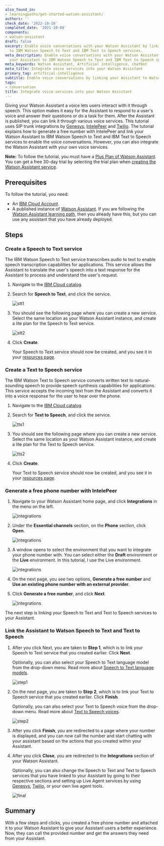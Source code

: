 ```yaml
---
also_found_in:
- learningpaths/get-started-watson-assistant/
authors: ''
check_date: '2022-10-10'
completed_date: '2021-10-08'
components:
- watson-assistant
draft: false
excerpt: Enable voice conversations with your Watson Assistant by linking your Assistant
  to IBM Watson Speech to Text and IBM Text to Speech services.
meta_description: Enable voice conversations with your Watson Assistant by linking
  your Assistant to IBM Watson Speech to Text and IBM Text to Speech services.
meta_keywords: Watson Assistant, Artificial intelligence, chatbot
meta_title: Integrate voice services into your Watson Assistant
primary_tag: artificial-intelligence
subtitle: Enable voice conversations by linking your Assistant to Watson speech services
tags:
- conversation
title: Integrate voice services into your Watson Assistant
---
```


Giving your Watson Assistant a voice lets users interact with it through speech. This option makes it easy for the Assistant to respond to a user's voice and answer their questions or do a task for them. After the Assistant is published, you can link it through various voice services. This tutorial uses SIP trunk integrations by [Genesys](https://www.genesys.com), [IntelePeer](https://intelepeer.com) and [Twilio](https://www.twilio.com). The tutorial explains how to generate a free number with IntelePeer and link your Watson Assistant to IBM Watson Speech to Text and IBM Text to Speech services to enable the voice conversations. However, you can also integrate the Watson Assistant with your own voice services.

**Note:** To follow the tutorial, you must have a [Plus Plan of Watson Assistant](https://cloud.ibm.com/catalog/services/watson-assistant?cm_sp=ibmdev-_-developer-tutorials-_-cloudreg). You can get a free 30-day trial by selecting the trial plan when [creating the Watson Assistant service](https://cloud.ibm.com/catalog/services/watson-assistant?cm_sp=ibmdev-_-developer-tutorials-_-cloudreg).

## Prerequisites

To follow the tutorial, you need:

* An [IBM Cloud Account](https://cloud.ibm.com/registration/trial?cm_sp=ibmdev-_-developer-tutorials-_-cloudreg).
* A published instance of [Watson Assistant](https://cloud.ibm.com/catalog/services/watson-assistant?cm_sp=ibmdev-_-developer-tutorials-_-cloudreg). If you are following the [Watson Assistant learning path](https://developer.ibm.com/learningpaths/get-started-watson-assistant), then you already have this, but you can use any assistant that you have already deployed.

## Steps

### Create a Speech to Text service

The IBM Watson Speech to Text service transcribes audio to text to enable speech transcription capabilities for applications. This service allows the Assistant to translate the user's speech into a text response for the Assistant to process and understand the user's request.

1. Navigate to the [IBM Cloud catalog](https://cloud.ibm.com/catalog/services?cm_sp=ibmdev-_-developer-tutorials-_-cloudreg).

1. Search for **Speech to Text**, and click the service.

    ![stt1](images/stt1.png)

1. You should see the following page where you can create a new service. Select the same location as your Watson Assistant instance, and create a lite plan for the Speech to Text service.

    ![stt2](images/stt2.png)

1. Click **Create**.

    Your Speech to Text service should now be created, and you see it in your [resources page](https://cloud.ibm.com/resources).

### Create a Text to Speech service

The IBM Watson Text to Speech service converts written text to natural-sounding speech to provide speech synthesis capabilities for applications. This service accepts the incoming text from the Assistant and converts it into a voice response for the user to hear over the phone.

1. Navigate to the [IBM Cloud catalog](https://cloud.ibm.com/catalog/services?cm_sp=ibmdev-_-developer-tutorials-_-cloudreg).

1. Search for **Text to Speech**, and click the service.

    ![tts1](images/tts1.png)

1. You should see the following page where you can create a new service. Select the same location as your Watson Assistant instance, and create a lite plan for the Text to Speech service.

    ![tts2](images/tts2.png)

1. Click **Create**.

    Your Text to Speech service should now be created, and you see it in your [resources page](https://cloud.ibm.com/resources).

### Generate a free phone number with IntelePeer

1. Navigate to your Watson Assistant home page, and click **Integrations** in the menu on the left.

    ![integrations](images/integ1.png)

1. Under the **Essential channels** section, on the **Phone** section, click **Open**.

    ![integrations](images/integ2.png)

1. A window opens to select the environment that you want to integrate your phone number with. You can select either the **Draft** environment or the **Live** environment. In this tutorial, I use the Live environment.

    ![integrations](images/integ3.png)

1. On the next page, you see two options, **Generate a free number** and **Use an existing phone number with an external provider**.

1. Click **Generate a free number**, and click **Next**.

    ![integrations](images/integ4.png)

The next step is linking your Speech to Text and Text to Speech services to your Assistant.

### Link the Assistant to Watson Speech to Text and Text to Speech

1. After you click Next, you are taken to **Step 1**, which is to link your Speech to Text service that you created earlier. Click **Next**.

    Optionally, you can also select your Speech to Text language model from the drop-down menu. Read more about [Speech to Text language models](https://cloud.ibm.com/docs/speech-to-text).

    ![step1](images/step1.png)

1. On the next page, you are taken to **Step 2**, which is to link your Text to Speech service that you created earlier. Click **Finish**.

    Optionally, you can also select your Text to Speech voice from the drop-down menu. Read more about [Text to Speech voices](https://cloud.ibm.com/docs/text-to-speech).

    ![step2](images/step2.png)

1. After you click **Finish**, you are redirected to a page where your number is displayed, and you can now call the number and start chatting with your assistant based on the actions that you created within your Assistant.

1. After you click **Close**, you are redirected to the **Integrations** section of your Watson Assistant.

    Optionally, you can also change the Speech to Text and Text to Speech services that you have linked to your Assistant by going to their respective sections and setting up Live Agent services by using [Genesys](https://www.genesys.com), [Twilio](https://www.twilio.com), or your own live agent tools.

    ![final](images/final1.png)

## Summary

With a few steps and clicks, you created a free phone number and attached it to your Watson Assistant to give your Assistant users a better experience. Now, they can call the provided number and get the answers they need from your Assistant.